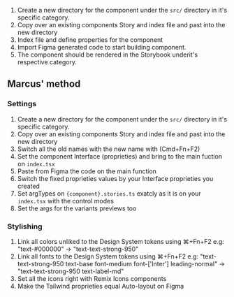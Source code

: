 1. Create a new directory for the component under the `src/` directory in it's specific category.
2. Copy over an existing components Story and index file and past into the new directory
3. Index file and define properties for the component
4. Import Figma generated code to start building component.
5. The component should be rendered in the Storybook underit's respective category.

## Marcus' method

### Settings
1. Create a new directory for the component under the `src/` directory in it's specific category.
2. Copy over an existing components Story and index file and past into the new directory
4. Switch all the old names with the new name with (Cmd+Fn+F2)
3. Set the component Interface (proprieties) and bring to the main fuction on `index.tsx`
4. Paste from Figma the code on the main function
5. Switch the fixed proprieties values by your Interface proprieties you created
6. Set argTypes on `{component}.stories.ts` exatcly as it is on your `index.tsx` with the control modes
7. Set the args for the variants previews too

### Stylishing
1. Link all colors unliked to the Design System tokens using ⌘+Fn+F2
    e.g: "text-#000000" -> "text-text-strong-950"
2. Link all fonts to the Design System tokens using ⌘+Fn+F2
    e.g: "text-text-strong-950 text-base font-medium font-['Inter'] leading-normal" -> "text-text-strong-950 text-label-md"
3. Set all the icons right with Remix Icons components
4. Make the Tailwind proprieties equal Auto-layout on Figma